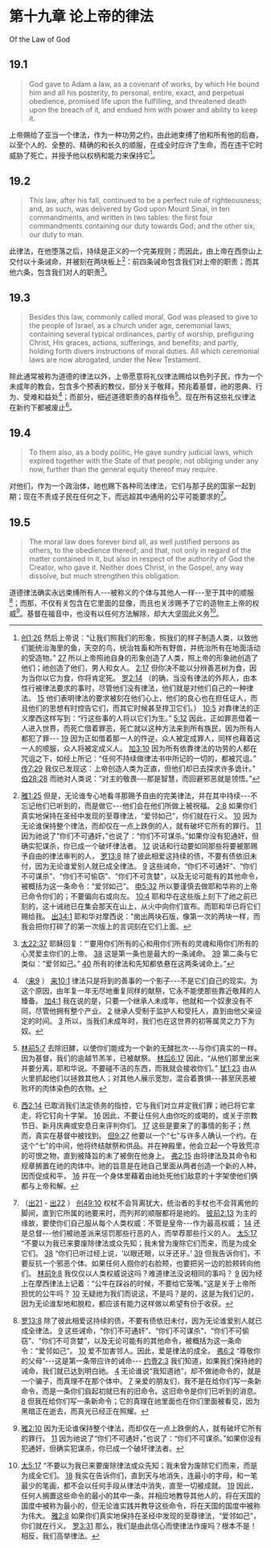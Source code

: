 # 第十九章 论上帝的律法

Of the Law of God

## 19.1

> God gave to Adam a law, as a covenant of works, by which He bound him and all his posterity, to personal, entire, exact, and perpetual obedience, promised life upon the fulfilling, and threatened death upon the breach of it, and endued him with power and ability to keep it.

上帝赐给了亚当一个律法，作为一种功劳之约，由此祂束缚了他和所有他的后裔，以至个人的、全整的、精确的和长久的顺服，在成全时应许了生命，而在违干它时威胁了死亡，并授予他以权柄和能力来保持它[^19-1]。

[^19-1]: [创1:26](https://biblehub.com/genesis/1-26.htm) 然后上帝说：“让我们照我们的形象，照我们的样子制造人类，以致他们能统治海里的鱼，天空的鸟，统治牲畜和所有野兽，并统治所有在地面活动的受造物。” [27](https://biblehub.com/genesis/1-27.htm) 所以上帝照祂自身的形象创造了人类，照上帝的形象祂创造了他们；祂创造了他们，男人和女人。 [2:17](https://biblehub.com/genesis/2-17.htm) 但你决不能以分辨善恶树为食，因为当你以它为食，你将肯定死。 [罗2:14](https://biblehub.com/romans/2-14.htm) （的确，当没有律法的外邦人，由本性行被律法要求的事时，尽管他们没有律法，他们就是对他们自己的一种律法。 [15](https://biblehub.com/romans/2-15.htm) 他们表明律法的要求被刻在他们心上，他们的良心也在担任证人，而且他们的思想有时控告它们，而其它时候甚至捍卫它们。） [10:5](https://biblehub.com/romans/10-5.htm) 对靠律法的正义摩西这样写到：“行这些事的人将以它们为生。” [5:12](https://biblehub.com/romans/5-12.htm) 因此，正如罪恶借着一人进入世界，而死亡借着罪恶，死亡就以这种方法来到所有族民，因为所有人都犯了罪--- [19](https://biblehub.com/romans/5-19.htm) 因为正如借着那一人的忤逆，众人被定成罪人，同样也藉着这一人的顺服，众人将被定成义人。 [加3:10](https://biblehub.com/galatians/3-10.htm) 因为所有依靠律法的功劳的人都在咒诅之下，如经上所记：“任何不持续做律法书中所记的一切的，都被咒诅。” [传7:29](https://biblehub.com/ecclesiastes/7-29.htm) 我仅已发现这：上帝创造人类为正直，但他们却已去探求许多诡计。” [伯28:28](https://biblehub.com/job/28-28.htm) 而祂对人类说：“对主的敬畏---那是智慧，而回避邪恶就是领悟。”

## 19.2

> This law, after his fall, continued to be a perfect rule of righteousness; and, as such, was delivered by God upon Mount Sinai, in ten commandments, and written in two tables: the first four commandments containing our duty towards God; and the other six, our duty to man.

此律法，在他堕落之后，持续是正义的一个完美规则；而因此，由上帝在西奈山上交付以十条诫命，并被刻在两块板上[^19-2]：前四条诫命包含我们对上帝的职责；而其他六条，包含我们对人的职责[^19-3]。

[^19-2]: [雅1:25](https://biblehub.com/james/1-25.htm) 但是，无论谁专心地看寻那赐予自由的完美律法，并在其中持续---不忘记他们已听到的，而是做它---他们会在他们所做上被祝福。 [2:8](https://biblehub.com/james/2-8.htm) 如果你们真实地保持在圣经中发现的至尊律法，“爱邻如己”，你们就在行义。 [10](https://biblehub.com/james/2-10.htm) 因为无论谁保持整个律法，而却仅在一点上跌倒的人，就有破坏它所有的罪行。 [11](https://biblehub.com/james/2-11.htm) 因为祂说了“你们不可通奸，”也说了：“你们不可谋杀。”如果你没有犯通奸，但确实犯谋杀，你已成一个破坏律法者。 [12](https://biblehub.com/james/2-12.htm) 说话和行动要如同那些将要被那赐予自由的律法审判的人， [罗13:8](https://biblehub.com/romans/13-8.htm) 除了彼此相爱这持续的债，不要有债依旧未付，因为无论谁爱别人就已成全律法。 [9](https://biblehub.com/romans/13-9.htm) 这些诫命，“你们不可通奸”、“你们不可谋杀”、“你们不可偷窃”、“你们不可贪婪”，以及无论可能有的其他命令，被概括为这一条命令：“爱邻如己”。 [申5:32](https://biblehub.com/deuteronomy/5-32.htm) 所以要谨慎去做耶和华祢的上帝已命令你们的；不要偏向右或向左。 [10:4](https://biblehub.com/deuteronomy/10-4.htm) 耶和华在这些版上刻下了祂之前已刻的，这十诫祂已在集会那天在山上，从火中向你们宣布。而耶和华已将它们赐给我。 [出34:1](https://biblehub.com/exodus/34-1.htm) 耶和华对摩西说：“凿出两块石版，像第一次的两块一样，而我会把你打碎了的第一次版上的言词刻在它们上面。

[^19-3]: [太22:37](https://biblehub.com/matthew/22-37.htm) 耶稣回复：“'要用你们所有的心和用你们所有的灵魂和用你们所有的心灵爱主你们的上帝。 [38](https://biblehub.com/matthew/22-38.htm) 这是第一条也是最大的一条诫命。 [39](https://biblehub.com/matthew/22-39.htm) 第二条与它类似：“爱邻如己。” [40](https://biblehub.com/matthew/22-40.htm) 所有的律法和先知都依悬在这两条诫命上。”

## 19.3

> Besides this law, commonly called moral, God was pleased to give to the people of Israel, as a church under age, ceremonial laws, containing several typical ordinances, partly of worship, prefiguring Christ, His graces, actions, sufferings, and benefits; and partly, holding forth divers instructions of moral duties. All which ceremonial laws are now abrogated, under the New Testament.

除此通常被称为道德的律法以外，上帝愿意将礼仪律法赐给以色列子民，作为一个未成年的教会，包含多个预表的教仪，部分关于敬拜，预兆着基督，祂的恩典、行为、受难和益处[^19-4]；而部分，细述道德职责的各样指令[^19-5]。现在所有这些礼仪律法在新约下都被废止[^19-6]。

[^19-4]: （[来9](https://biblehub.com/niv/hebrews/9.htm) ） [来10:1](https://biblehub.com/hebrews/10-1.htm) 律法只是将到的善事的一个影子---不是它们自己的现实。为这个原因，由年复一年无尽地重复同样的献祭，它永不能使那些靠近敬拜的人臻备。 [加4:1](https://biblehub.com/galatians/4-1.htm) 我在说的是，只要一个继承人未成年，他就和一个奴隶没有不同，尽管他拥有整个产业。 [2](https://biblehub.com/galatians/4-2.htm) 继承人受制于监护人和受托人，直到由他父亲设定的时间。 [3](https://biblehub.com/galatians/4-3.htm) 所以，当我们未成年时，我们也在这世界的初等属灵之力下为奴。

[^19-5]: [林前5:7](https://biblehub.com/1_corinthians/5-7.htm) 去除旧酵，以使你们能成为一个新的无酵批次---与你们真实的一样。因为基督，我们的逾越节羔羊，已被献祭。 [林后6:17](https://biblehub.com/2_corinthians/6-17.htm) 因此，“从他们那里出来并要分离，耶和华说。不要碰不洁的东西，而我就会接收你们。” [犹1:23](https://biblehub.com/jude/1-23.htm) 由从火里抓起他们以拯救其他人；对其他人展示宽恕，混合着畏惧---甚至厌恶被败坏的肉体染色的衣物。

[^19-6]: [西2:14](https://biblehub.com/colossians/2-14.htm) 已取消我们法定债务的指控，它与我们对立并定我们罪；祂已将它拿走，将它钉向十字架。 [16](https://biblehub.com/colossians/2-16.htm) 因此，不要让任何人由你吃的或喝的，或关于宗教节日、新月庆典或安息日来评判你们。 [17](https://biblehub.com/colossians/2-17.htm) 这些是要来了的事情的影子；然而，真实在基督中被找到。 [但9:27](https://biblehub.com/daniel/9-27.htm) 他要以一个“七”与许多人确认一个约。在这个“七”的中间，他将终结献祭和供品。并在神殿里，他会立起一个导致荒凉的可恨之物，直到被降旨的末了被倒在他身上。 [弗2:15](https://biblehub.com/ephesians/2-15.htm) 由将律法及其命令和规章搁置在祂的肉体中。祂的旨意是在祂自己里面从两者创造一个新的人种，因而促成和平， [16](https://biblehub.com/ephesians/2-16.htm) 并在一个身体里藉着由祂处死他们敌意的十字架使他们俩都与上帝和解。

## 19.4

> To them also, as a body politic, He gave sundry judicial laws, which expired together with the State of that people; not obliging under any now, further than the general equity thereof may require.

对他们，作为一个政治体，祂也赐下各种司法律法，它们与那子民的国家一起到期；现在不责成子民在任何之下，而远超其中通用的公平可能要求的[^19-7]。

[^19-7]: （[出21](https://biblehub.com/niv/exodus/21.htm) - [出22](https://biblehub.com/niv/exodus/22.htm) ） [创49:10](https://biblehub.com/genesis/49-10.htm) 权杖不会背离犹大，统治者的手杖也不会背离他的脚间，直到它所属的祂要来时，而列邦的顺服都将是祂的。 [彼前2:13](https://biblehub.com/1_peter/2-13.htm) 为主的缘故，要使你们自己服从每个人类权威：不管是皇帝---作为最高权威； [14](https://biblehub.com/1_peter/2-14.htm) 还是总督---他们被祂差派来惩罚那些行恶的人，而举荐那些行义的人。 [太5:17](https://biblehub.com/matthew/5-17.htm) “不要以为我已来要废除律法或众先知；我未曾为废除它们而来，而是为成全它们。 [38](https://biblehub.com/matthew/5-38.htm) “你们已听过经上说，‘以眼还眼，以牙还牙。’ [39](https://biblehub.com/matthew/5-39.htm) 但我告诉你们，不要反抗一个邪恶个体。如果任何人掴你的右脸颊，也要把另一边的脸颊转向他们。 [林前9:8](https://biblehub.com/1_corinthians/9-8.htm) 我仅仅以人类权威说这吗？难道律法没说相同的事吗？ [9](https://biblehub.com/1_corinthians/9-9.htm) 因为经上在摩西律法上记着：“公牛在踩谷的时候，不要给它笼嘴。”这是关于上帝所担忧的公牛吗？ [10](https://biblehub.com/1_corinthians/9-10.htm) 无疑祂为我们而说这，不是吗？是的，这是为我们记的，因为无论谁犁地和脱粒，都应该有能力这样做以希望有份于收获。

## 19.5

> The moral law does forever bind all, as well justified persons as others, to the obedience thereof; and that, not only in regard of the matter contained in it, but also in respect of the authority of God the Creator, who gave it. Neither does Christ, in the Gospel, any way dissolve, but much strengthen this obligation.

道德律法确实永远束缚所有人---被称义的个体与其他人一样---至于其中的顺服[^19-8]；而那，不仅有关包含在它里面的显像，而且也关涉赐予了它的造物主上帝的权威[^19-9]。基督在福音中，也没有以任何方法解除，却大大坚固此义务[^19-10]。

[^19-8]: [罗13:8](https://biblehub.com/romans/13-8.htm) 除了彼此相爱这持续的债，不要有债依旧未付，因为无论谁爱别人就已成全律法。 [9](https://biblehub.com/romans/13-9.htm) 这些诫命，“你们不可通奸”、“你们不可谋杀”、“你们不可偷窃”、“你们不可贪婪”，以及无论可能有的其他命令，被概括为这一条命令：“爱邻如己”。 [10](https://biblehub.com/romans/13-10.htm) 爱不加害邻人。因此，爱是律法的成全。 [弗6:2](https://biblehub.com/ephesians/6-2.htm) “尊敬你的父母”---这是第一条带应许的诫命--- [约壹2:3](https://biblehub.com/1_john/2-3.htm) 我们知道，如果我们保持祂的诫命，我们就已达到明白祂。 [4](https://biblehub.com/1_john/2-4.htm) 无论谁说“我知道祂”，却不做祂命令的，就是一个骗子，而真理不在那个体中。 [7](https://biblehub.com/1_john/2-7.htm) 亲爱的朋友们，我不是在给你们写一条新命令，而是一条你们自起初就已有的旧命令。这旧命令是你们已听到的消息。 [8](https://biblehub.com/1_john/2-8.htm) 但我在给你们写一条新命令；它的真理在祂里面也在你们里面被看见，因为黑暗正在逝去，而真光已经正在照耀。

[^19-9]: [雅2:10](https://biblehub.com/james/2-10.htm) 因为无论谁保持整个律法，而却仅在一点上跌倒的人，就有破坏它所有的罪行。 [11](https://biblehub.com/james/2-11.htm) 因为祂说了“你们不可通奸，”也说了：“你们不可谋杀。”如果你没有犯通奸，但确实犯谋杀，你已成一个破坏律法者。

[^19-10]: [太5:17](https://biblehub.com/matthew/5-17.htm) “不要以为我已来要废除律法或众先知；我未曾为废除它们而来，而是为成全它们。 [18](https://biblehub.com/matthew/5-18.htm) 我实在告诉你们，直到天与地消失，连最小的字母，和一笔最少的笔画，都不会以任何手段从律法中消失，直至一切被成就。 [19](https://biblehub.com/matthew/5-19.htm) 因此，任何人搁置这些命令的最小的其中一条，并相应地教导其他人的，将在天国的国度中被称为最小的，但无论谁实践并教导这些命令，将在天国的国度中被称为伟大。 [雅2:8](https://biblehub.com/james/2-8.htm) 如果你们真实地保持在圣经中发现的至尊律法，“爱邻如己”，你们就在行义。 [罗3:31](https://biblehub.com/romans/3-31.htm) 那么，我们是由此信心而使律法作废吗？根本不是！相反，我们高举律法。